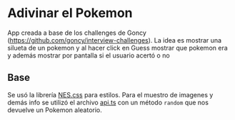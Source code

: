 # Adivinar el Pokemon

App creada a base de los challenges de Goncy (https://github.com/goncy/interview-challenges). La idea es mostrar una silueta de un pokemon y al hacer click en Guess mostrar que pokemon era y además mostrar por pantalla si el usuario acertó o no

## Base

Se usó la librería [NES.css](https://nostalgic-css.github.io/NES.css/) para estilos. Para el muestro de imagenes y demás info se utilizó el archivo [api.ts](./src/api.ts) con un método `random` que nos devuelve un Pokemon aleatorio.
